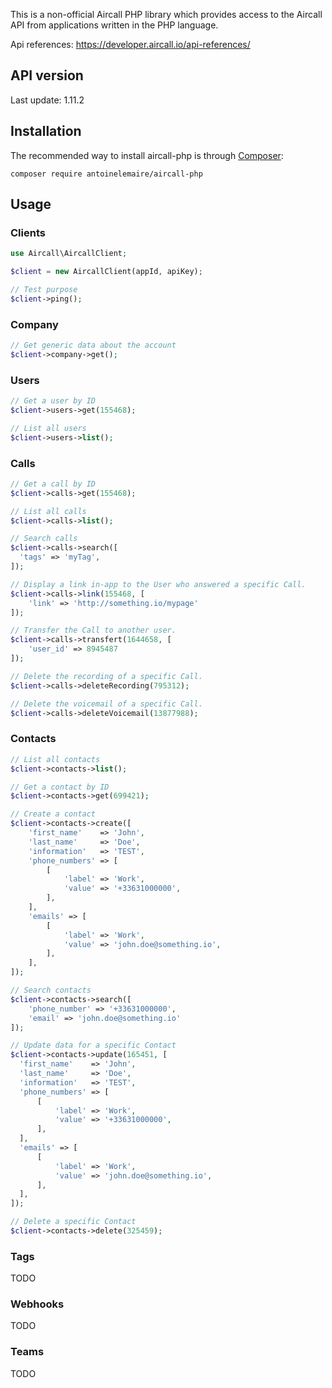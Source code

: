 This is a non-official Aircall PHP library which provides access to the Aircall API from applications written in the PHP language.

Api references: https://developer.aircall.io/api-references/

## API version
Last update: 1.11.2


## Installation

The recommended way to install aircall-php is through [Composer](https://getcomposer.org):


```
composer require antoinelemaire/aircall-php
```

## Usage
### Clients

```php
use Aircall\AircallClient;

$client = new AircallClient(appId, apiKey);

// Test purpose
$client->ping();
```

### Company

```php
// Get generic data about the account
$client->company->get();
```

### Users

```php
// Get a user by ID
$client->users->get(155468);

// List all users
$client->users->list();
```

### Calls

```php
// Get a call by ID
$client->calls->get(155468);

// List all calls
$client->calls->list();

// Search calls
$client->calls->search([
  'tags' => 'myTag',
]);

// Display a link in-app to the User who answered a specific Call.
$client->calls->link(155468, [
    'link' => 'http://something.io/mypage'
]);

// Transfer the Call to another user.
$client->calls->transfert(1644658, [
    'user_id' => 8945487
]);

// Delete the recording of a specific Call.
$client->calls->deleteRecording(795312);

// Delete the voicemail of a specific Call.
$client->calls->deleteVoicemail(13877988);
```

### Contacts

```php
// List all contacts
$client->contacts->list();

// Get a contact by ID
$client->contacts->get(699421);

// Create a contact
$client->contacts->create([
    'first_name'    => 'John',
    'last_name'     => 'Doe',
    'information'   => 'TEST',
    'phone_numbers' => [
        [
            'label' => 'Work',
            'value' => '+33631000000',
        ],
    ],
    'emails' => [
        [
            'label' => 'Work',
            'value' => 'john.doe@something.io',
        ],
    ],
]);

// Search contacts
$client->contacts->search([
    'phone_number' => '+33631000000',
    'email' => 'john.doe@something.io'
]);

// Update data for a specific Contact
$client->contacts->update(165451, [
  'first_name'    => 'John',
  'last_name'     => 'Doe',
  'information'   => 'TEST',
  'phone_numbers' => [
      [
          'label' => 'Work',
          'value' => '+33631000000',
      ],
  ],
  'emails' => [
      [
          'label' => 'Work',
          'value' => 'john.doe@something.io',
      ],
  ],
]);

// Delete a specific Contact
$client->contacts->delete(325459);
```
### Tags
TODO
### Webhooks
TODO
### Teams
TODO
